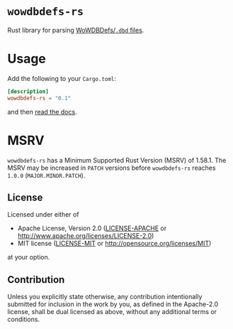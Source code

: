 # `wowdbdefs-rs`

Rust library for parsing [WoWDBDefs/`.dbd` files](https://github.com/wowdev/WoWDBDefs).

# Usage

Add the following to your `Cargo.toml`:

```toml
[description]
wowdbdefs-rs = "0.1"
```

and then [read the docs](https://docs.rs/wowdbdefs-rs/latest/wowdbdefs-rs/index.html).

# MSRV

`wowdbdefs-rs` has a Minimum Supported Rust Version (MSRV) of 1.58.1.
The MSRV may be increased in `PATCH` versions before `wowdbdefs-rs` reaches `1.0.0` (`MAJOR.MINOR.PATCH`).

## License

Licensed under either of

 * Apache License, Version 2.0
   ([LICENSE-APACHE](LICENSE-APACHE) or http://www.apache.org/licenses/LICENSE-2.0)
 * MIT license
   ([LICENSE-MIT](LICENSE-MIT) or http://opensource.org/licenses/MIT)

at your option.

## Contribution

Unless you explicitly state otherwise, any contribution intentionally submitted
for inclusion in the work by you, as defined in the Apache-2.0 license, shall be
dual licensed as above, without any additional terms or conditions.
